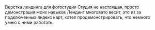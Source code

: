 Верстка лендинга для фотостудии
Студия не настоящая, просто демонстрация моих навыков
Лендинг многовато весит, это из за подключенных яндекс карт, хотел продемонстрировать, что немного умею с ними работать
